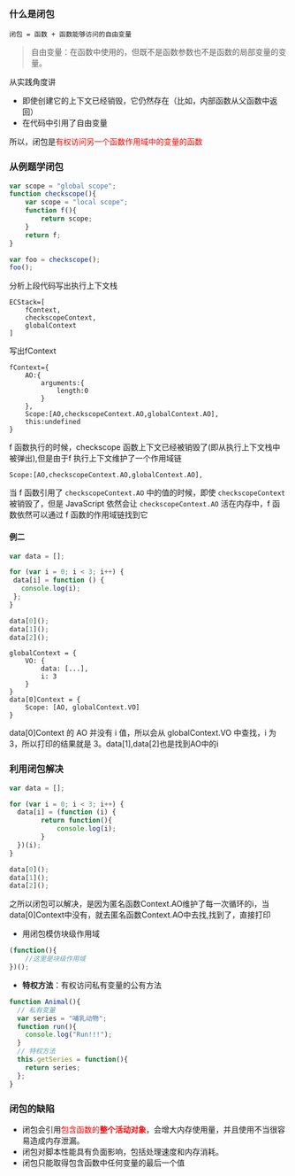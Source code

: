 ### 什么是闭包
`闭包 = 函数 + 函数能够访问的自由变量`

> 自由变量：在函数中使用的，但既不是函数参数也不是函数的局部变量的变量。

从实践角度讲
- 即使创建它的上下文已经销毁，它仍然存在（比如，内部函数从父函数中返回）
- 在代码中引用了自由变量

所以，闭包是<font color='red'>有权访问另一个函数作用域中的变量的函数</font>

### 从例题学闭包
```js
var scope = "global scope";
function checkscope(){
    var scope = "local scope";
    function f(){
        return scope;
    }
    return f;
}

var foo = checkscope();
foo();
```
分析上段代码写出执行上下文栈
```
ECStack=[
    fContext,
    checkscopeContext,
    globalContext
]
```
写出fContext
```
fContext={
    AO:{
        arguments:{
            length:0
        }
    },
    Scope:[AO,checkscopeContext.AO,globalContext.AO],
    this:undefined
}
```
 f 函数执行的时候，checkscope 函数上下文已经被销毁了(即从执行上下文栈中被弹出),但是由于f 执行上下文维护了一个作用域链
 ```
 Scope:[AO,checkscopeContext.AO,globalContext.AO],
 ```
 当 f 函数引用了 `checkscopeContext.AO` 中的值的时候，即使 `checkscopeContext `被销毁了，但是 JavaScript 依然会让 `checkscopeContext.AO` 活在内存中，f 函数依然可以通过 f 函数的作用域链找到它

 #### 例二
 ```js
var data = [];

for (var i = 0; i < 3; i++) {
  data[i] = function () {
    console.log(i);
  };
}

data[0]();
data[1]();
data[2]();
 ```
```
globalContext = {
    VO: {
        data: [...],
        i: 3
    }
}
data[0]Context = {
    Scope: [AO, globalContext.VO]
}
```
data[0]Context 的 AO 并没有 i 值，所以会从 globalContext.VO 中查找，i 为 3，所以打印的结果就是 3。data[1],data[2]也是找到AO中的i

### 利用闭包解决
```js
var data = [];

for (var i = 0; i < 3; i++) {
  data[i] = (function (i) {
        return function(){
            console.log(i);
        }
  })(i);
}

data[0]();
data[1]();
data[2]();
```
之所以闭包可以解决，是因为匿名函数Context.AO维护了每一次循环的i，当data[0]Context中没有，就去匿名函数Context.AO中去找,找到了，直接打印

- 用闭包模仿块级作用域

```javascript
(function(){
    //这里是块级作用域
})();
```

- **特权方法**：有权访问私有变量的公有方法

```javascript
function Animal(){
  // 私有变量
  var series = "哺乳动物";
  function run(){
    console.log("Run!!!");
  }
  // 特权方法
  this.getSeries = function(){
    return series;
  };
}
```

### 闭包的缺陷

- 闭包会引用<font color='red'>包含函数的**整个活动对象**</font>，会增大内存使用量，并且使用不当很容易造成内存泄漏。
- 闭包对脚本性能具有负面影响，包括处理速度和内存消耗。
- 闭包只能取得包含函数中任何变量的最后一个值

